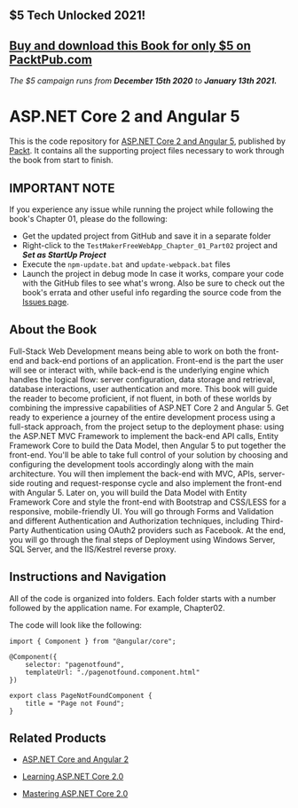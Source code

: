 ## $5 Tech Unlocked 2021!
[Buy and download this Book for only $5 on PacktPub.com](https://www.packtpub.com/product/asp-net-core-2-and-angular-5/9781788293600)
-----
*The $5 campaign         runs from __December 15th 2020__ to __January 13th 2021.__*

# ASP.NET Core 2 and Angular 5
This is the code repository for [ASP.NET Core 2 and Angular 5](https://www.packtpub.com/application-development/aspnet-core-2-and-angular-5?utm_source=GitHub&utm_medium=repository&utm_campaign=9781788293600), published by [Packt](https://www.packtpub.com/?utm_source=github). It contains all the supporting project files necessary to work through the book from start to finish.

## IMPORTANT NOTE
If you experience any issue while running the project while following the book's Chapter 01, please do the following:
- Get the updated project from GitHub and save it in a separate folder
- Right-click to the `TestMakerFreeWebApp_Chapter_01_Part02` project and ***Set as StartUp Project***
- Execute the `npm-update.bat` and `update-webpack.bat` files
- Launch the project in debug mode
In case it works, compare your code with the GitHub files to see what's wrong. Also be sure to check out the book's errata and other useful info regarding the source code from the [Issues page](https://github.com/PacktPublishing/ASP.NET-Core-2-and-Angular-5/issues?utf8=✓&q=).

## About the Book
Full-Stack Web Development means being able to work on both the front-end and back-end portions of an application. Front-end is the part the user will see or interact with, while back-end is the underlying engine which handles the logical flow: server configuration, data storage and retrieval, database interactions, user authentication and more. This book will guide the reader to become proficient, if not fluent, in both of these worlds by combining the impressive capabilities of ASP.NET Core 2 and Angular 5.
Get ready to experience a journey of the entire development process using a full-stack approach, from the project setup to the deployment phase: using the ASP.NET MVC Framework to implement the back-end API calls, Entity Framework Core to build the Data Model, then Angular 5 to put together the front-end. You'll be able to take full control of your solution by choosing and configuring the development tools accordingly along with the main architecture. You will then implement the back-end with MVC, APIs, server-side routing and request-response cycle and also implement the front-end with Angular 5. Later on, you will build the Data Model with Entity Framework Core and style the front-end with Bootstrap and CSS/LESS for a responsive, mobile-friendly UI. You will go through Forms and Validation and different Authentication and Authorization techniques, including Third-Party Authentication using OAuth2 providers such as Facebook. At the end, you will go through the final steps of Deployment using Windows Server, SQL Server, and the IIS/Kestrel reverse proxy.

## Instructions and Navigation
All of the code is organized into folders. Each folder starts with a number followed by the application name. For example, Chapter02.



The code will look like the following:
```
import { Component } from "@angular/core";

@Component({
    selector: "pagenotfound",
    templateUrl: "./pagenotfound.component.html"
})

export class PageNotFoundComponent {
    title = "Page not Found";
}
```



## Related Products
* [ASP.NET Core and Angular 2](https://www.packtpub.com/application-development/aspnet-core-and-angular-2?utm_source=GitHub&utm_medium=repository&utm_campaign=9781786465689)

* [Learning ASP.NET Core 2.0](https://www.packtpub.com/application-development/learning-aspnet-core-20?utm_source=GitHub&utm_medium=repository&utm_campaign=9781788476638)

* [Mastering ASP.NET Core 2.0](https://www.packtpub.com/application-development/mastering-aspnet-core?utm_source=GitHub&utm_medium=repository&utm_campaign=9781787283688)


